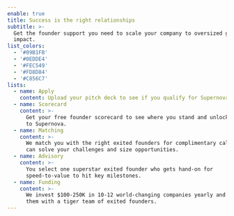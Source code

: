 ```yaml
---
enable: true
title: Success is the right relationships
subtitle: >-
  Get the founder support you need to scale your company to oversized growth and
  impact.
list_colors:
  - '#09B1FB'
  - '#0EDDE4'
  - '#FEC549'
  - '#FD8D84'
  - '#C856C7'
lists:
  - name: Apply
    content: Upload your pitch deck to see if you qualify for Supernova.
  - name: Scorecard
    content: >-
      Get your free founder scorecard to see where you stand and unlock access
      to Supernova.
  - name: Matching
    content: >-
      We match you with the right exited founders for complimentary calls who
      can solve your challenges and size opportunities. 
  - name: Advisory
    content: >-
      You select one superstar exited founder who gets hand-on for
      speed-to-value to hit key milestones.
  - name: Funding
    content: >-
      We invest $100-250K in 10-12 world-changing companies yearly and provide
      them with a tiger team of exited founders.
---
```


